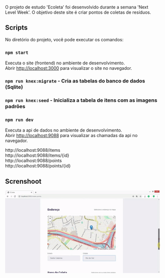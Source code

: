 O projeto de estudo 'Ecoleta' foi desenvolvido durante a semana 'Next Level Week'. O objetivo deste site é criar pontos de coletas de resíduos. 

## Scripts

No diretório do projeto, você pode executar os comandos:

### `npm start`

Executa o site (frontend) no ambiente de desenvolvimento.<br />
Abrir [http://localhost:3000](http://localhost:3000) para visualizar o site no navegador.

### `npm run knex:migrate` - Cria as tabelas do banco de dados (Sqlite)
### `npm run knex:seed`    - Inicializa a tabela de itens com as imagens padrões
### `npm run dev`

Executa a api de dados no ambiente de desenvolvimento.<br />
Abrir [http://localhost:9088](http://localhost:9088) para visualizar as chamadas da api no navegador.

http://localhost:9088/items <br />
http://localhost:9088/items/{id} <br />
http://localhost:9088/points <br />
http://localhost:9088/points/{id} 

## Screnshoot

![alt text](https://github.com/christianoviana/ecoleta/blob/master/resources/ecoletas.gif)

